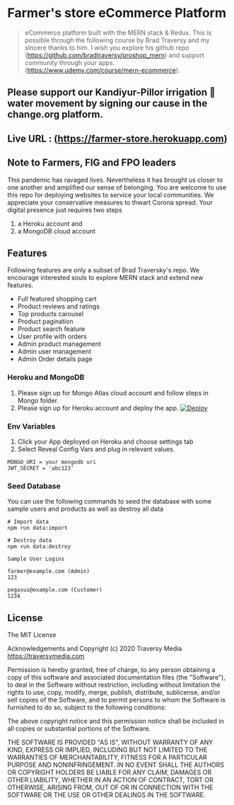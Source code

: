# Farmer's store eCommerce Platform

> eCommerce platform built with the MERN stack & Redux. 
This is possible through the following course by Brad Traversy and my sincere thanks to him. I wish you explore his github repo (https://github.com/bradtraversy/proshop_mern) and support community through your apps. (https://www.udemy.com/course/mern-ecommerce). 

## Please support our Kandiyur-Pillor irrigation 🌊 water movement by signing our cause in the change.org platform.

## Live URL : (https://farmer-store.herokuapp.com)

## Note to Farmers, FIG and FPO leaders

This pandemic has ravaged lives. Nevertheless it has brought us closer to one another and amplified our sense of belonging. You are welcome to use this repo for deploying websites to service your local communities. We appreciate your conservative measures to thwart Corona spread. Your digital presence just requires two steps 
1. a Heroku account and 
2. a MongoDB cloud account


## Features
Following features are only a subset of Brad Traversky's repo. We encourage interested souls to explore MERN stack and extend new features.
- Full featured shopping cart
- Product reviews and ratings
- Top products carousel
- Product pagination
- Product search feature
- User profile with orders
- Admin product management
- Admin user management
- Admin Order details page


### Heroku and MongoDB
1. Please sign up for Mongo Atlas cloud account and follow steps in Mongo folder.
2. Please sign up for Heroku account and deploy the app.
[![Deploy](https://wwww.herokucdn.com/deploy/button.svg)](https://heroku.com/deploy?template=https://github.com/Nishanthkumarchandrasekaran/farmer-store)

### Env Variables

1. Click your App deployed on Heroku and choose settings tab
2. Select Reveal Config Vars and plug in relevant values.
```
MONGO_URI = your mongodb uri
JWT_SECRET = 'abc123'
```

### Seed Database

You can use the following commands to seed the database with some sample users and products as well as destroy all data

```
# Import data
npm run data:import

# Destroy data
npm run data:destroy
```

```
Sample User Logins

farmer@example.com (Admin)
123

pegasus@example.com (Customer)
1234

```

## License

The MIT License

Acknowledgements and Copyright (c) 2020 Traversy Media https://traversymedia.com

Permission is hereby granted, free of charge, to any person obtaining a copy
of this software and associated documentation files (the "Software"), to deal
in the Software without restriction, including without limitation the rights
to use, copy, modify, merge, publish, distribute, sublicense, and/or sell
copies of the Software, and to permit persons to whom the Software is
furnished to do so, subject to the following conditions:

The above copyright notice and this permission notice shall be included in
all copies or substantial portions of the Software.

THE SOFTWARE IS PROVIDED "AS IS", WITHOUT WARRANTY OF ANY KIND, EXPRESS OR
IMPLIED, INCLUDING BUT NOT LIMITED TO THE WARRANTIES OF MERCHANTABILITY,
FITNESS FOR A PARTICULAR PURPOSE AND NONINFRINGEMENT. IN NO EVENT SHALL THE
AUTHORS OR COPYRIGHT HOLDERS BE LIABLE FOR ANY CLAIM, DAMAGES OR OTHER
LIABILITY, WHETHER IN AN ACTION OF CONTRACT, TORT OR OTHERWISE, ARISING FROM,
OUT OF OR IN CONNECTION WITH THE SOFTWARE OR THE USE OR OTHER DEALINGS IN
THE SOFTWARE.

